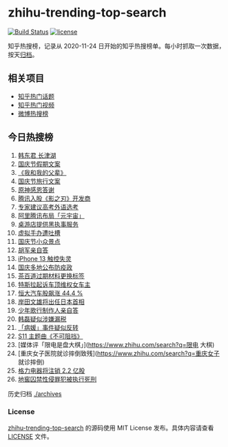 # zhihu-trending-top-search

[![Build Status](https://github.com/justjavac/zhihu-trending-top-search/workflows/ci/badge.svg?branch=main)](https://github.com/justjavac/zhihu-trending-top-search/actions)
[![license](https://img.shields.io/github/license/justjavac/zhihu-trending-top-search)](https://github.com/justjavac/zhihu-trending-top-search/blob/main/LICENSE)

知乎热搜榜，记录从 2020-11-24 日开始的知乎热搜榜单。每小时抓取一次数据，按天[归档](./archives)。

## 相关项目

- [知乎热门话题](https://github.com/justjavac/zhihu-trending-hot-questions)
- [知乎热门视频](https://github.com/justjavac/zhihu-trending-hot-video)
- [微博热搜榜](https://github.com/justjavac/weibo-trending-hot-search)

## 今日热搜榜

<!-- BEGIN -->
<!-- 最后更新时间 Fri Oct 01 2021 22:05:54 GMT+0800 (China Standard Time) -->

1. [韩东君 长津湖](https://www.zhihu.com/search?q=长津湖)
1. [国庆节假期文案](https://www.zhihu.com/search?q=国庆节假期文案)
1. [《我和我的父辈》](https://www.zhihu.com/search?q=我和我的父辈)
1. [国庆节旅行文案](https://www.zhihu.com/search?q=国庆节旅行文案)
1. [原神感恩答谢](https://www.zhihu.com/search?q=原神)
1. [腾讯入股《影之刃》开发商](https://www.zhihu.com/search?q=影之刃)
1. [专家建议高考外语选考](https://www.zhihu.com/search?q=外语)
1. [阿里腾讯布局「元宇宙」](https://www.zhihu.com/search?q=元宇宙)
1. [桌游店提供黑执事服务](https://www.zhihu.com/search?q=桌游)
1. [虚拟手办遭吐槽](https://www.zhihu.com/search?q=虚拟手办)
1. [国庆节小众景点](https://www.zhihu.com/search?q=国庆节小众景点)
1. [胡军亲自答](https://www.zhihu.com/search?q=长津湖)
1. [iPhone 13 触控失灵](https://www.zhihu.com/search?q=iPhone13)
1. [国庆多地公布防疫政](https://www.zhihu.com/search?q=国庆防疫政策)
1. [茶百道过期材料更换标签](https://www.zhihu.com/search?q=茶百道)
1. [特斯拉起诉车顶维权女车主](https://www.zhihu.com/search?q=车顶维权)
1. [恒大汽车股飙涨 44.4 %](https://www.zhihu.com/search?q=恒大)
1. [岸田文雄将出任日本首相](https://www.zhihu.com/search?q=岸田文雄)
1. [少年歌行制作人亲自答](https://www.zhihu.com/search?q=少年歌行)
1. [韩磊疑似涉嫌漏税](https://www.zhihu.com/search?q=韩磊)
1. [「病媛」事件疑似反转](https://www.zhihu.com/search?q=病媛)
1. [S11 主题曲《不可阻挡》](https://www.zhihu.com/search?q=s11主题曲)
1. [媒体评「限电是盘大棋」](https://www.zhihu.com/search?q=限电 大棋)
1. [重庆女子医院就诊摔倒致残](https://www.zhihu.com/search?q=重庆女子 就诊摔倒)
1. [格力电器将注销 2.2 亿股](https://www.zhihu.com/search?q=格力股份)
1. [地窖囚禁性侵罪犯被执行死刑](https://www.zhihu.com/search?q=地窖囚禁)

<!-- END -->

历史归档 [./archives](./archives)

### License

[zhihu-trending-top-search](https://github.com/justjavac/zhihu-trending-top-search)
的源码使用 MIT License 发布。具体内容请查看 [LICENSE](./LICENSE) 文件。
